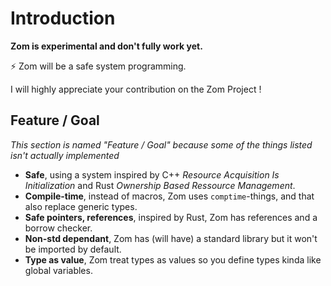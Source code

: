 # Introduction
**Zom is experimental and don't fully work yet.**

⚡ Zom will be a safe system programming.

I will highly appreciate your contribution on the Zom Project !

## Feature / Goal

*This section is named "Feature / Goal" because some of the things listed
isn't actually implemented*

* **Safe**, using a system inspired by C++ *Resource Acquisition Is Initialization* and Rust *Ownership Based Ressource Management*.
* **Compile-time**, instead of macros, Zom uses `comptime`-things, and that also replace generic types.
* **Safe pointers, references**, inspired by Rust, Zom has references and a borrow checker.
* **Non-std dependant**, Zom has (will have) a standard library but it won't be imported by default.
* **Type as value**, Zom treat types as values so you define types kinda like global variables.
